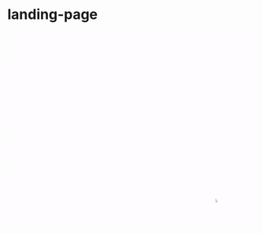 # landing-page
<p float="left">
  <img src="https://github.com/aryoputrap/landing-page/blob/main/public/img/svg/svg.gif" width="650" height="400" alt="Laman"/>
</p>
